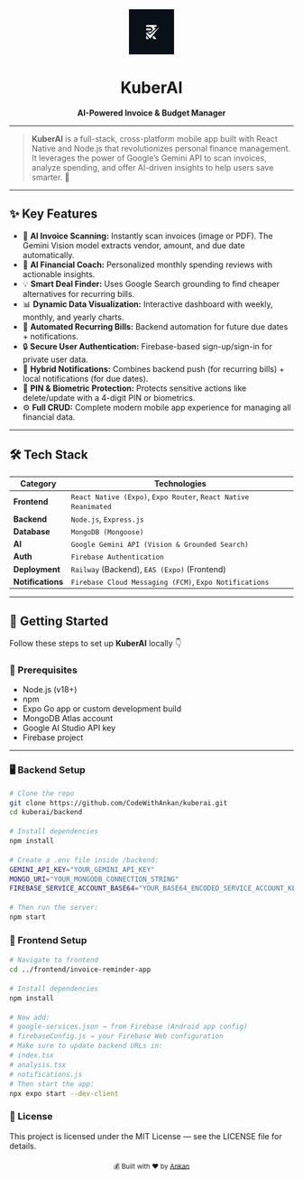 <div align="center">
  <img src="assets/images/icon.png" width="80" alt="KuberAI Logo">
  <h1>KuberAI</h1>
  <p><strong>AI-Powered Invoice & Budget Manager</strong></p>
</div>

---

> **KuberAI** is a full-stack, cross-platform mobile app built with React Native and Node.js that revolutionizes personal finance management.  
> It leverages the power of Google’s Gemini API to scan invoices, analyze spending, and offer AI-driven insights to help users save smarter. 💸

---

## ✨ Key Features

- 🤖 **AI Invoice Scanning:** Instantly scan invoices (image or PDF). The Gemini Vision model extracts vendor, amount, and due date automatically.  
- 🧠 **AI Financial Coach:** Personalized monthly spending reviews with actionable insights.  
- 💡 **Smart Deal Finder:** Uses Google Search grounding to find cheaper alternatives for recurring bills.  
- 📊 **Dynamic Data Visualization:** Interactive dashboard with weekly, monthly, and yearly charts.  
- 🔁 **Automated Recurring Bills:** Backend automation for future due dates + notifications.  
- 🔒 **Secure User Authentication:** Firebase-based sign-up/sign-in for private user data.  
- 🔔 **Hybrid Notifications:** Combines backend push (for recurring bills) + local notifications (for due dates).  
- 🔢 **PIN & Biometric Protection:** Protects sensitive actions like delete/update with a 4-digit PIN or biometrics.  
- ⚙️ **Full CRUD:** Complete modern mobile app experience for managing all financial data.  

---

## 🛠️ Tech Stack

| Category | Technologies |
|-----------|--------------|
| **Frontend** | `React Native (Expo)`, `Expo Router`, `React Native Reanimated` |
| **Backend** | `Node.js`, `Express.js` |
| **Database** | `MongoDB (Mongoose)` |
| **AI** | `Google Gemini API (Vision & Grounded Search)` |
| **Auth** | `Firebase Authentication` |
| **Deployment** | `Railway` (Backend), `EAS (Expo)` (Frontend) |
| **Notifications** | `Firebase Cloud Messaging (FCM)`, `Expo Notifications` |

---

## 🚀 Getting Started

Follow these steps to set up **KuberAI** locally 👇  

### 🔧 Prerequisites
- Node.js (v18+)
- npm
- Expo Go app or custom development build
- MongoDB Atlas account
- Google AI Studio API key
- Firebase project

---

### 🖥️ Backend Setup

```bash
# Clone the repo
git clone https://github.com/CodeWithAnkan/kuberai.git
cd kuberai/backend

# Install dependencies
npm install

# Create a .env file inside /backend:
GEMINI_API_KEY="YOUR_GEMINI_API_KEY"
MONGO_URI="YOUR_MONGODB_CONNECTION_STRING"
FIREBASE_SERVICE_ACCOUNT_BASE64="YOUR_BASE64_ENCODED_SERVICE_ACCOUNT_KEY"

# Then run the server:
npm start
```

### 📱 Frontend Setup

```bash
# Navigate to frontend
cd ../frontend/invoice-reminder-app

# Install dependencies
npm install

# Now add:
# google-services.json → from Firebase (Android app config)
# firebaseConfig.js → your Firebase Web configuration
# Make sure to update backend URLs in:
# index.tsx
# analysis.tsx
# notifications.js
# Then start the app:
npx expo start --dev-client
```

### 📜 License

This project is licensed under the MIT License — see the LICENSE file for details.

<div align="center"> <sub>💰 Built with ❤️ by <a href="https://github.com/CodeWithAnkan">Ankan</a></sub> </div>
